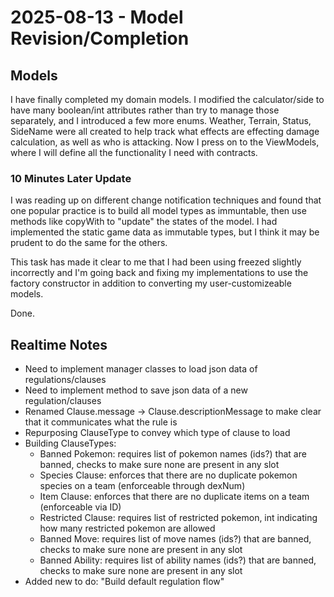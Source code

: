 # 2025-08-13 - Model Revision/Completion

## Models
I have finally completed my domain models. I modified the calculator/side to have many boolean/int attributes rather than try to manage those separately, and I introduced a few more enums. Weather, Terrain, Status, SideName were all created to help track what effects are effecting damage calculation, as well as who is attacking. Now I press on to the ViewModels, where I will define all the functionality I need with contracts.

### 10 Minutes Later Update
I was reading up on different change notification techniques and found that one popular practice is to build all model types as immuntable, then use methods like copyWith to "update" the states of the model. I had implemented the static game data as immutable types, but I think it may be prudent to do the same for the others.

This task has made it clear to me that I had been using freezed slightly incorrectly and I'm going back and fixing my implementations to use the factory constructor in addition to converting my user-customizeable models.

Done.

## Realtime Notes
- Need to implement manager classes to load json data of regulations/clauses
- Need to implement method to save json data of a new regulation/clauses
- Renamed Clause.message -> Clause.descriptionMessage to make clear that it communicates what the rule is
- Repurposing ClauseType to convey which type of clause to load
- Building ClauseTypes:
    - Banned Pokemon: requires list of pokemon names (ids?) that are banned, checks to make sure none are present in any slot
    - Species Clause: enforces that there are no duplicate pokemon species on a team (enforceable through dexNum)
    - Item Clause: enforces that there are no duplicate items on a team (enforceable via ID)
    - Restricted Clause: requires list of restricted pokemon, int indicating how many restricted pokemon are allowed
    - Banned Move: requires list of move names (ids?) that are banned, checks to make sure none are present in any slot
    - Banned Ability: requires list of ability names (ids?) that are banned, checks to make sure none are present in any slot
- Added new to do: "Build default regulation flow"